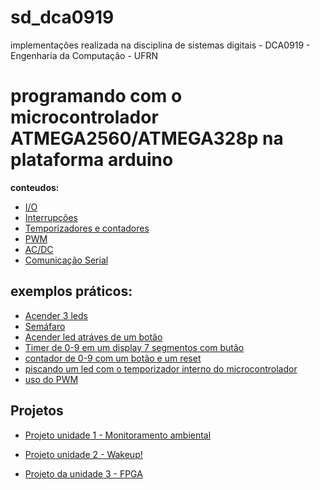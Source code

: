 # sd_dca0919
implementações realizada na disciplina de sistemas digitais - DCA0919 - Engenharia da Computação - UFRN

# programando com o microcontrolador ATMEGA2560/ATMEGA328p na plataforma arduino

**conteudos:**
- [I/O](https://github.com/CarlosG18/sd_dca0919/blob/main/conteudos/io.md)
- [Interrupções](https://github.com/CarlosG18/sd_dca0919/blob/main/conteudos/interrupcao.md)
- [Temporizadores e contadores](https://github.com/CarlosG18/sd_dca0919/blob/main/conteudos/contador_temp.md)
- [PWM](https://github.com/CarlosG18/sd_dca0919/blob/main/conteudos/pwm.md)
- [AC/DC](https://github.com/CarlosG18/sd_dca0919/blob/main/conteudos/ac_dc.md)
- [Comunicação Serial](https://github.com/CarlosG18/sd_dca0919/blob/main/conteudos/protocolos_serial.md)

## exemplos práticos: 
- [Acender 3 leds](https://github.com/CarlosG18/sd_dca0919/blob/main/examples/example1/example1.md)
- [Semáfaro](https://github.com/CarlosG18/sd_dca0919/blob/main/examples/example2/example2.md)
- [Acender led atráves de um botão](https://github.com/CarlosG18/sd_dca0919/blob/main/examples/example3/example3.md)
- [Timer de 0-9 em um display 7 segmentos com butão](https://github.com/CarlosG18/sd_dca0919/blob/main/examples/example4/example4.md)
- [contador de 0-9 com um botão e um reset](https://github.com/CarlosG18/sd_dca0919/blob/main/examples/example5/example5.md)
- [piscando um led com o temporizador interno do microcontrolador](https://github.com/CarlosG18/sd_dca0919/blob/main/examples/example6/example6.md)
- [uso do PWM](https://github.com/CarlosG18/sd_dca0919/blob/main/examples/example7/example7.md)

## Projetos 

- [Projeto unidade 1 - Monitoramento ambiental](https://github.com/CarlosG18/sd_dca0919/blob/main/projetos/uni1/projeto.md)

- [Projeto unidade 2 - Wakeup!](https://github.com/CarlosG18/sd_dca0919/blob/main/projetos/uni2/projeto.md)

- [Projeto da unidade 3 - FPGA](https://github.com/CarlosG18/sd_dca0919/blob/main/projetos/uni3/projeto.md)
